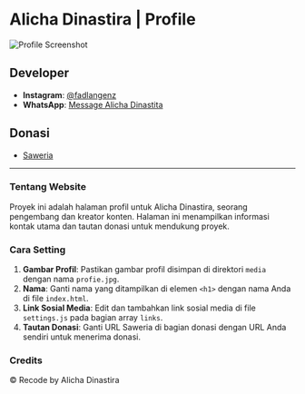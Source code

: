 # Alicha Dinastira | Profile

![Profile Screenshot](https://telegra.ph/file/edd39e27124685f24653d.jpg)

## Developer

- **Instagram**: [@fadlangenz](https://instagram.com/vynaa_valerie)
- **WhatsApp**: [Message Alicha Dinastita](https://wa.me/message/WP7WYHPC26GFG1)

## Donasi

- [Saweria](https://saweria.co/fadlan02)

---

### Tentang Website

Proyek ini adalah halaman profil untuk Alicha Dinastira, seorang pengembang dan kreator konten. Halaman ini menampilkan informasi kontak utama dan tautan donasi untuk mendukung proyek.

### Cara Setting

1. **Gambar Profil**: Pastikan gambar profil disimpan di direktori `media` dengan nama `profie.jpg`.
2. **Nama**: Ganti nama yang ditampilkan di elemen `<h1>` dengan nama Anda di file `index.html`.
3. **Link Sosial Media**: Edit dan tambahkan link sosial media di file `settings.js` pada bagian array `links`.
4. **Tautan Donasi**: Ganti URL Saweria di bagian donasi dengan URL Anda sendiri untuk menerima donasi.

### Credits

© Recode by Alicha Dinastira
